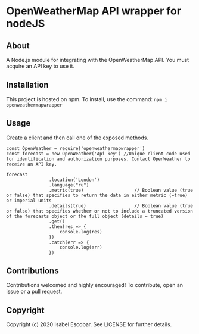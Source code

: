 # OpenWeatherMap API wrapper for nodeJS

## About
A Node.js module for integrating with the OpenWeatherMap API. You must acquire an API key to use it.
## Installation
This project is hosted on npm. To install, use the command:
`npm i openweathermapwrapper`

## Usage
Create a client and then call one of the exposed methods. 
```
const OpenWeather = require('openweathermapwrapper')
const forecast = new OpenWeather('Api key') //Unique client code used for identification and authorization purposes. Contact OpenWeather to receive an API key.
  
forecast
				.location('London')		
				.language("ru")			
				.metric(true)					// Boolean value (true or false) that specifies to return the data in either metric (=true) or imperial units 
				.details(true)					// Boolean value (true or false) that specifies whether or not to include a truncated version of the forecasts object or the full object (details = true)
				.get()
				.then(res => {
					console.log(res)
				})
				.catch(err => {
					console.log(err)
				})
```

## Contributions

Contributions welcomed and highly encouraged! To contribute, open an issue or a pull request.

## Copyright

Copyright (c) 2020 Isabel Escobar. See LICENSE for further details.
